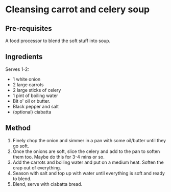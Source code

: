 # Cleansing carrot and celery soup

## Pre-requisites

A food processor to blend the soft stuff into soup.

## Ingredients

Serves 1-2:

- 1 white onion
- 2 large carrots
- 2 large sticks of celery
- 1 pint of boiling water
- Bit o' oil or butter.
- Black pepper and salt
- (optional) ciabatta

## Method

1. Finely chop the onion and simmer in a pan with some oil/butter until they go soft.
2. Once the onions are soft, slice the celery and add to the pan to soften them too. Maybe do this for 3-4 mins or so. 
3. Add the carrots and boiling water and put on a medium heat. Soften the crap out of everything.
4. Season with salt and top up with water until everything is soft and ready to blend.
5. Blend, serve with ciabatta bread.
